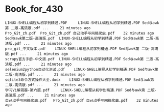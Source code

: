 # Book_for_430

 	LINUX-SHELL编程从初学到精通.PDF 	LINUX-SHELL编程从初学到精通.PDF Sed与awk第 二版-高清版.pdf ... 	21 minutes ago
	Pro_Git_zh.pdf 	Pro_Git_zh.pdf 自己动手写网络爬虫.pdf 	32 minutes ago
	Sed与awk第二版-高清版.pdf 	LINUX-SHELL编程从初学到精通.PDF Sed与awk第 二版-高清版.pdf ... 	21 minutes ago
	pro_git_中文版本.pdf 	LINUX-SHELL编程从初学到精通.PDF Sed与awk第 二版-高清版.pdf ... 	21 minutes ago
	scrapy官方手册-中文版.pdf 	LINUX-SHELL编程从初学到精通.PDF Sed与awk第 二版-高清版.pdf ... 	21 minutes ago
	selenium2python自动化测试.pdf 	LINUX-SHELL编程从初学到精通.PDF Sed与awk第 二版-高清版.pdf ... 	21 minutes ago
	sqlite3命令方式操作大全.docx 	LINUX-SHELL编程从初学到精通.PDF Sed与awk第 二版-高清版.pdf ... 	21 minutes ago
	学习Vi编辑器-第六版.pdf 	LINUX-SHELL编程从初学到精通.PDF Sed与awk第 二版-高清版.pdf ... 	21 minutes ago
	自己动手写网络爬虫.pdf 	Pro_Git_zh.pdf 自己动手写网络爬虫.pdf 	32 minutes ago
